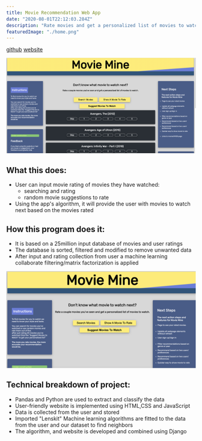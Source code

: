 ```yaml
---
title: Movie Recommendation Web App
date: "2020-08-01T22:12:03.284Z"
description: "Rate movies and get a personalized list of movies to watch with the help of machine learning"
featuredImage: "./home.png"
---
```


[github](https://github.com/armintalaie/Movie-Recommender-Program)
[website](https://warm-escarpment-24705.herokuapp.com/)

![search](./search.png)

## What this does:

- User can input movie rating of movies they have watched:
  - searching and rating
  - random movie suggestions to rate
- Using the app's algorithm, it will provide the user with movies to watch next based on the movies rated

## How this program does it:

- It is based on a 25million input database of movies and user ratings
- The database is sorted, filtered and modified to remove unwanted data
- After input and rating collection from user a machine learning collaborate filtering/matrix factorization is applied

![home](./home.png)

## Technical breakdown of project:

- Pandas and Python are used to extract and classify the data
- User-friendly website is implemented using HTML,CSS and JavaScript
- Data is collected from the user and stored
- Imported "Lenskit" Machine learning algorithms are fitted to the data from the user and our dataset to find neighbors
- The algorithm, and website is developed and combined using Django
